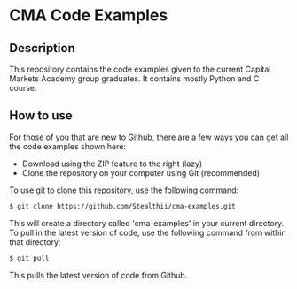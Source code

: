 CMA Code Examples
=================

Description
-----------

This repository contains the code examples given to the current Capital
Markets Academy group graduates.  It contains mostly Python and C course.

How to use
----------

For those of you that are new to Github, there are a few ways you can get all
the code examples shown here:

- Download using the ZIP feature to the right (lazy)
- Clone the repository on your computer using Git (recommended)

To use git to clone this repository, use the following command:

```bash
$ git clone https://github.com/Stealthii/cma-examples.git
```

This will create a directory called 'cma-examples' in your current directory.
To pull in the latest version of code, use the following command from within
that directory:

```bash
$ git pull
```

This pulls the latest version of code from Github.
